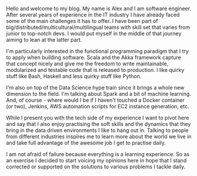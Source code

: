 Hello and welcome to my blog. My name is Alex and I am software engineer. After several years of experience in the IT industry I have already faced some of the main challenges it has to offer. I have been part of big/distributed/multicultural/multilingual teams with skill set that varies from junior to top-notch devs. I would put myself in the middle of that journey aiming to lean at the latter part.
 
I'm particularly interested in the functional programming paradigm that I try to apply when building software. Scala and the Akka framework capture that concept nicely and give me the freedom to write maintainable, modularized and testable code that is released to production. I like quirky stuff like Bash, Haskell and less quirky stuff like Python.

I'm also on top of the Data Science hype train since it brings a whole new dimension to the field. I'm talking about Spark and a bit of machine learning. And, of course - where would I be if I haven't touched a Docker container (or two), Jenkins, AWS automation scripts for EC2 instance generation, etc.

While I present you with the tech side of my experience I want to pivot here and say that I also enjoy practising the soft skills and the dynamics that they bring in the data driven environments I like to hang out in. Talking to people from different industries inspires me to learn more about the world we live in and take full advantage of the awesome job I get to practise daily.

I am not afraid of failure because everything is a learning experience. So as an exercise I decided to start voicing my opinions here in hope that I stand corrected or supported on the solutions to various problems I tackle daily. 

